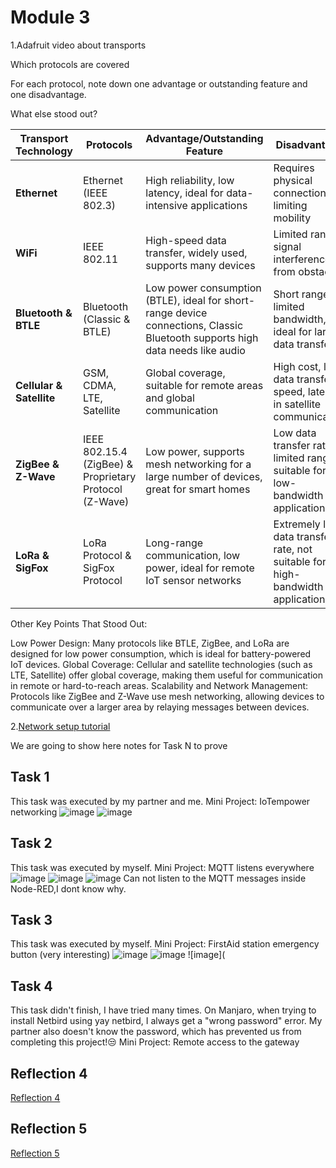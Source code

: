 # Module 3

1.Adafruit video about transports 

Which protocols are covered

For each protocol, note down one advantage or outstanding feature and one disadvantage.

What else stood out?


| **Transport Technology**        | **Protocols**                   | **Advantage/Outstanding Feature**                          | **Disadvantage**                                   |
|----------------------------------|---------------------------------|-----------------------------------------------------------|---------------------------------------------------|
| **Ethernet**                     | Ethernet (IEEE 802.3)           | High reliability, low latency, ideal for data-intensive applications | Requires physical connection, limiting mobility  |
| **WiFi**                         | IEEE 802.11                     | High-speed data transfer, widely used, supports many devices | Limited range, signal interference from obstacles |
| **Bluetooth & BTLE**             | Bluetooth (Classic & BTLE)      | Low power consumption (BTLE), ideal for short-range device connections, Classic Bluetooth supports high data needs like audio | Short range, limited bandwidth, not ideal for large data transfers |
| **Cellular & Satellite**         | GSM, CDMA, LTE, Satellite       | Global coverage, suitable for remote areas and global communication | High cost, low data transfer speed, latency in satellite communication |
| **ZigBee & Z-Wave**              | IEEE 802.15.4 (ZigBee) & Proprietary Protocol (Z-Wave) | Low power, supports mesh networking for a large number of devices, great for smart homes | Low data transfer rate, limited range, suitable for low-bandwidth applications |
| **LoRa & SigFox**                | LoRa Protocol & SigFox Protocol | Long-range communication, low power, ideal for remote IoT sensor networks | Extremely low data transfer rate, not suitable for high-bandwidth applications |


Other Key Points That Stood Out:

Low Power Design: Many protocols like BTLE, ZigBee, and LoRa are designed for low power consumption, which is ideal for battery-powered IoT devices.
Global Coverage: Cellular and satellite technologies (such as LTE, Satellite) offer global coverage, making them useful for communication in remote or hard-to-reach areas.
Scalability and Network Management: Protocols like ZigBee and Z-Wave use mesh networking, allowing devices to communicate over a larger area by relaying messages between devices.

2.[Network setup tutorial](https://github.com/Minnie1st/iot-portfolio-minnie/blob/ebba19fd932e32e6c03b80662270063f2d01e9f5/Module03/Network%20setup%20tutorial.md)



We are going to show here notes for Task N to prove


## Task 1

This task was executed by my partner and me.
Mini Project: IoTempower networking
![image](https://github.com/Minnie1st/iot-portfolio-minnie/blob/main/Module03/picture/2B9E385B-A23C-402B-A991-C2F7ACC2078A.JPG?raw=true)
![image](https://github.com/Minnie1st/iot-portfolio-minnie/blob/main/Module03/picture/IMG_9819.JPG?raw=true)



## Task 2

This task was executed by myself.
Mini Project: MQTT listens everywhere
![image](https://github.com/Minnie1st/iot-portfolio-minnie/blob/main/Module03/picture/IMG_9827.PNG?raw=true)
![image](https://github.com/Minnie1st/iot-portfolio-minnie/blob/main/Module03/picture/IMG_9828.JPG?raw=true)
![image](https://github.com/Minnie1st/iot-portfolio-minnie/blob/main/Module03/picture/IMG_9829.JPG?raw=true)
Can not listen to the MQTT messages inside Node-RED,I dont know why.


## Task 3

This task was executed by myself.
Mini Project: FirstAid station emergency button (very interesting)
![image](https://github.com/Minnie1st/iot-portfolio-minnie/blob/main/Module03/picture/WechatIMG405.png?raw=true)
![image](https://github.com/Minnie1st/iot-portfolio-minnie/blob/main/Module03/picture/IMG_9831.PNG?raw=true)
![image](

## Task 4

This task didn't finish, I have tried many times. On Manjaro, when trying to install Netbird using yay netbird, I always get a "wrong password" error. My partner also doesn't know the password, which has prevented us from completing this project!😒
Mini Project: Remote access to the gateway

## Reflection 4
[Reflection 4](../Reflections/ref04.md)

## Reflection 5
[Reflection 5](../Reflections/ref05.md)
